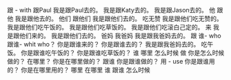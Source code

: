 跟 - with
跟Paul
我是跟Paul去的。
我是跟Katy去的。
我是跟Jason去的。
他 
跟他
我是跟他去的。
他们
跟他们
我是跟他们去的。
吃无赞
我是跟他们吃无赞的。
我是跟他们吃午饭的。
我是跟他们吃草饭的。
我是跟他们吃滚白己定的。 
来
我是跟他们来的。
我是跟他们去的。
爸妈
我爸妈
我是跟我爸妈去的。
跟
谁- who
跟谁- whit who？
你是跟谁来的？
你是跟谁去的？
我是跟我爸妈去的。
吃午饭。
你是跟谁吃午饭的？
你是跟谁吃草饭的？
谁
哪里
怎么时候
做
你是怎么时候做的？
在哪里？
你是在哪里做的？
跟谁
你是跟谁做的？
用 - use
你是跟谁用的？
你是在哪里用的？
哪里
在哪里 
谁
跟谁
怎么时候





